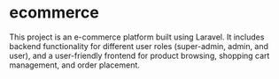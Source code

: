 # ecommerce
This project is an e-commerce platform built using Laravel. It includes backend functionality for different user roles (super-admin, admin, and user), and a user-friendly frontend for product browsing, shopping cart management, and order placement.
